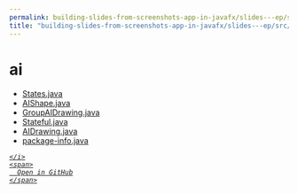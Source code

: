 ```yaml
---
permalink: building-slides-from-screenshots-app-in-javafx/slides---ep/src/main/java/engineer/mathsoftware/blog/slides/drawing/ai
title: "building-slides-from-screenshots-app-in-javafx/slides---ep/src/main/java/engineer/mathsoftware/blog/slides/drawing/ai"
---
```


# ai
<ul>
  <li>
    <a href="States.java">
      States.java
    </a>
  </li>
  <li>
    <a href="AIShape.java">
      AIShape.java
    </a>
  </li>
  <li>
    <a href="GroupAIDrawing.java">
      GroupAIDrawing.java
    </a>
  </li>
  <li>
    <a href="Stateful.java">
      Stateful.java
    </a>
  </li>
  <li>
    <a href="AIDrawing.java">
      AIDrawing.java
    </a>
  </li>
  <li>
    <a href="package-info.java">
      package-info.java
    </a>
  </li>
</ul>
<div class="social open-gh-btn my-4">
  <a class="btn btn-github" href="https://github.com/tobiasbriones/blog/tree/main/swe/dev/java/javafx/drawing/productivity/building-slides-from-screenshots-app-in-javafx/slides---ep/src/main/java/engineer/mathsoftware/blog/slides/drawing/ai" target="_blank">
    <i class="fab fa-github">
      
    </i>
    <span>
      Open in GitHub
    </span>
  </a>
</div>